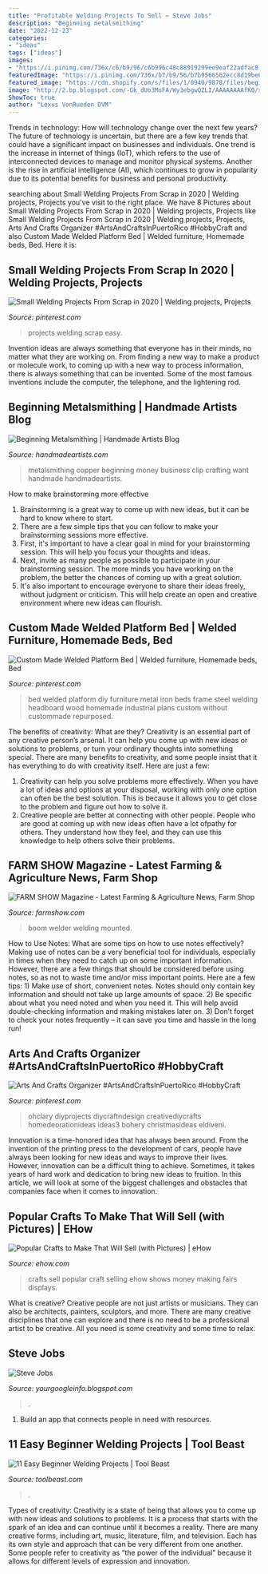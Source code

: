 ```yaml
---
title: "Profitable Welding Projects To Sell ~ Steve Jobs"
description: "Beginning metalsmithing"
date: "2022-12-23"
categories:
- "ideas"
tags: ["ideas"]
images:
- "https://i.pinimg.com/736x/c6/b9/96/c6b996c48c88919299ee9eaf22adfac8.jpg"
featuredImage: "https://i.pinimg.com/736x/b7/b9/56/b7b9566562ecc8d19be6e1df7d7c8f64--metal-projects-welding-projects.jpg"
featured_image: "https://cdn.shopify.com/s/files/1/0940/9878/files/beginner-welding-projects.jpg?18305425437178740370"
image: "http://2.bp.blogspot.com/-Gk_dUo3MoFA/Wy3ebgwQZLI/AAAAAAAAfK0/x5SjqlpMsBIfeCMb3sxQFyLQG2YpA4mqgCK4BGAYYCw/s320/picture-718108.jpg"
ShowToc: true
author: "Lexus VonRueden DVM"
---
```



Trends in technology: How will technology change over the next few years?
The future of technology is uncertain, but there are a few key trends that could have a significant impact on businesses and individuals. One trend is the increase in internet of things (IoT), which refers to the use of interconnected devices to manage and monitor physical systems. Another is the rise in artificial intelligence (AI), which continues to grow in popularity due to its potential benefits for business and personal productivity.

	

		
searching about Small Welding Projects From Scrap in 2020 | Welding projects, Projects you've visit to the right place. We have 8 Pictures about Small Welding Projects From Scrap in 2020 | Welding projects, Projects like Small Welding Projects From Scrap in 2020 | Welding projects, Projects, Arts And Crafts Organizer #ArtsAndCraftsInPuertoRico #HobbyCraft and also Custom Made Welded Platform Bed | Welded furniture, Homemade beds, Bed. Here it is:
		
    
## Small Welding Projects From Scrap In 2020 | Welding Projects, Projects

<img loading=lazy src="https://i.pinimg.com/736x/99/07/00/9907003da16fd641db6dacacd4729e2a.jpg" onerror="this.onerror=null;this.src='https://tse1.mm.bing.net/th?id=OIP.FkYNHzFM_0Gke3z7dTwpogHaM9&amp;pid=15.1';" alt="Small Welding Projects From Scrap in 2020 | Welding projects, Projects">

_Source: pinterest.com_

>projects welding scrap easy. 

	

Invention ideas are always something that everyone has in their minds, no matter what they are working on. From finding a new way to make a product or molecule work, to coming up with a new way to process information, there is always something that can be invented. Some of the most famous inventions include the computer, the telephone, and the lightening rod.

    
## Beginning Metalsmithing | Handmade Artists Blog

<img loading=lazy src="http://handmadeartists.com/blog/wp-content/uploads/2012/07/100_2597.jpg" onerror="this.onerror=null;this.src='https://tse4.mm.bing.net/th?id=OIP.iWiOFgJXfyuxcZnqkj85SgHaE8&amp;pid=15.1';" alt="Beginning Metalsmithing | Handmade Artists Blog">

_Source: handmadeartists.com_

>metalsmithing copper beginning money business clip crafting want handmade handmadeartists. 

	

How to make brainstorming more effective
1. Brainstorming is a great way to come up with new ideas, but it can be hard to know where to start.
2. There are a few simple tips that you can follow to make your brainstorming sessions more effective.
3. First, it's important to have a clear goal in mind for your brainstorming session. This will help you focus your thoughts and ideas.
4. Next, invite as many people as possible to participate in your brainstorming session. The more minds you have working on the problem, the better the chances of coming up with a great solution.
5. It's also important to encourage everyone to share their ideas freely, without judgment or criticism. This will help create an open and creative environment where new ideas can flourish.

    
## Custom Made Welded Platform Bed | Welded Furniture, Homemade Beds, Bed

<img loading=lazy src="https://i.pinimg.com/736x/b7/b9/56/b7b9566562ecc8d19be6e1df7d7c8f64--metal-projects-welding-projects.jpg" onerror="this.onerror=null;this.src='https://tse3.mm.bing.net/th?id=OIP.nBkbMs8nrIeaX32ZyYGEXgHaFj&amp;pid=15.1';" alt="Custom Made Welded Platform Bed | Welded furniture, Homemade beds, Bed">

_Source: pinterest.com_

>bed welded platform diy furniture metal iron beds frame steel welding headboard wood homemade industrial plans custom without custommade repurposed. 

	

The benefits of creativity: What are they?
Creativity is an essential part of any creative person’s arsenal. It can help you come up with new ideas or solutions to problems, or turn your ordinary thoughts into something special. There are many benefits to creativity, and some people insist that it has everything to do with creativity itself. Here are just a few: 
1) Creativity can help you solve problems more effectively. When you have a lot of ideas and options at your disposal, working with only one option can often be the best solution. This is because it allows you to get close to the problem and figure out how to solve it. 
2) Creative people are better at connecting with other people. People who are good at coming up with new ideas often have a lot ofpathy for others. They understand how they feel, and they can use this knowledge to help others solve their problems.

    
## FARM SHOW Magazine - Latest Farming &amp; Agriculture News, Farm Shop

<img loading=lazy src="https://www.farmshow.com/images/resize.php?w=300&amp;img=/images/articles/35/5/7364_l.jpg" onerror="this.onerror=null;this.src='https://tse1.mm.bing.net/th?id=OIP.DmroGt5TQH3DPHzP55H6LgHaGf&amp;pid=15.1';" alt="FARM SHOW Magazine - Latest Farming &amp; Agriculture News, Farm Shop">

_Source: farmshow.com_

>boom welder welding mounted. 

	

How to Use Notes: What are some tips on how to use notes effectively?
Making use of notes can be a very beneficial tool for individuals, especially in times when they need to catch up on some important information. However, there are a few things that should be considered before using notes, so as not to waste time and/or miss important points. Here are a few tips: 1) Make use of short, convenient notes. Notes should only contain key information and should not take up large amounts of space. 2) Be specific about what you need noted and when you need it. This will help avoid double-checking information and making mistakes later on. 3) Don’t forget to check your notes frequently – it can save you time and hassle in the long run!

    
## Arts And Crafts Organizer #ArtsAndCraftsInPuertoRico #HobbyCraft

<img loading=lazy src="https://i.pinimg.com/736x/c6/b9/96/c6b996c48c88919299ee9eaf22adfac8.jpg" onerror="this.onerror=null;this.src='https://tse4.mm.bing.net/th?id=OIP.OG940TsDraDMAPCPLrKW8AHaO0&amp;pid=15.1';" alt="Arts And Crafts Organizer #ArtsAndCraftsInPuertoRico #HobbyCraft">

_Source: pinterest.com_

>ohclary diyprojects diycraftndesign creativediycrafts homedeorationideas ideas3 bohery christmasideas eldiveni. 

	

Innovation is a time-honored idea that has always been around. From the invention of the printing press to the development of cars, people have always been looking for new ideas and ways to improve their lives. However, innovation can be a difficult thing to achieve. Sometimes, it takes years of hard work and dedication to bring new ideas to fruition. In this article, we will look at some of the biggest challenges and obstacles that companies face when it comes to innovation.

    
## Popular Crafts To Make That Will Sell (with Pictures) | EHow

<img loading=lazy src="http://img-aws.ehowcdn.com/default/cme/photography.prod.demandstudios.com/a62cf7fc-25ea-417d-88b4-d5a0cedd3df4.jpg" onerror="this.onerror=null;this.src='https://tse4.mm.bing.net/th?id=OIP.ncP_L2iTTmmeP5GENKcbZgHaE8&amp;pid=15.1';" alt="Popular Crafts to Make That Will Sell (with Pictures) | eHow">

_Source: ehow.com_

>crafts sell popular craft selling ehow shows money making fairs displays. 

	

What is creative?
Creative people are not just artists or musicians. They can also be architects, painters, sculptors, and more. There are many creative disciplines that one can explore and there is no need to be a professional artist to be creative. All you need is some creativity and some time to relax.

    
## Steve Jobs

<img loading=lazy src="http://2.bp.blogspot.com/-Gk_dUo3MoFA/Wy3ebgwQZLI/AAAAAAAAfK0/x5SjqlpMsBIfeCMb3sxQFyLQG2YpA4mqgCK4BGAYYCw/s320/picture-718108.jpg" onerror="this.onerror=null;this.src='https://tse3.mm.bing.net/th?id=OIP.n1mMVI9MHShE1FoWqXBa7QAAAA&amp;pid=15.1';" alt="Steve Jobs">

_Source: yourgoogleinfo.blogspot.com_

>. 

	

1. Build an app that connects people in need with resources.

    
## 11 Easy Beginner Welding Projects | Tool Beast

<img loading=lazy src="https://cdn.shopify.com/s/files/1/0940/9878/files/beginner-welding-projects.jpg?18305425437178740370" onerror="this.onerror=null;this.src='https://tse2.mm.bing.net/th?id=OIP.O1bJF0Te-776lCw37XYVZgHaE6&amp;pid=15.1';" alt="11 Easy Beginner Welding Projects | Tool Beast">

_Source: toolbeast.com_

>. 

	

Types of creativity:
Creativity is a state of being that allows you to come up with new ideas and solutions to problems. It is a process that starts with the spark of an idea and can continue until it becomes a reality. There are many creative forms, including art, music, literature, film, and television. Each has its own style and approach that can be very different from one another. Some people refer to creativity as “the power of the individual” because it allows for different levels of expression and innovation.

